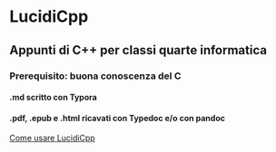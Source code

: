 # LucidiCpp
## Appunti di C++ per classi quarte informatica 
### Prerequisito: buona conoscenza del C
#### .md scritto con Typora
#### .pdf, .epub e .html ricavati con Typedoc e/o con pandoc
[Come usare LucidiCpp](https://youtu.be/SskgIQc3yoc)
